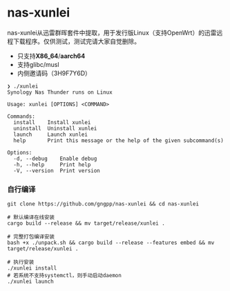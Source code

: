 # nas-xunlei

nas-xunlei从迅雷群晖套件中提取，用于发行版Linux（支持OpenWrt）的迅雷远程下载程序。仅供测试，测试完请大家自觉删除。

- 只支持**X86_64**/**aarch64**
- 支持glibc/musl
- 内侧邀请码（3H9F7Y6D）

```shell
❯ ./xunlei                   
Synology Nas Thunder runs on Linux

Usage: xunlei [OPTIONS] <COMMAND>

Commands:
  install    Install xunlei
  uninstall  Uninstall xunlei
  launch     Launch xunlei
  help       Print this message or the help of the given subcommand(s)

Options:
  -d, --debug    Enable debug
  -h, --help     Print help
  -V, --version  Print version

```

### 自行编译

```shell
git clone https://github.com/gngpp/nas-xunlei && cd nas-xunlei

# 默认编译在线安装
cargo build --release && mv target/release/xunlei .

# 完整打包编译安装
bash +x ./unpack.sh && cargo build --release --features embed && mv target/release/xunlei .

# 执行安装
./xunlei install
# 若系统不支持systemctl，则手动启动daemon
./xunlei launch
```
